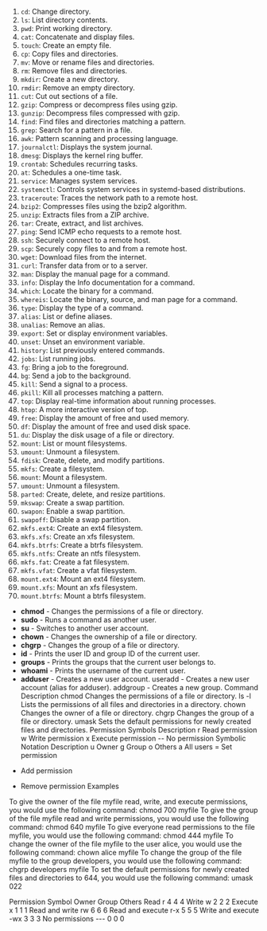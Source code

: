 1. `cd`: Change directory.
2. `ls`: List directory contents.
3. `pwd`: Print working directory.
4. `cat`: Concatenate and display files.
5. `touch`: Create an empty file.
6. `cp`: Copy files and directories.
7. `mv`: Move or rename files and directories.
8. `rm`: Remove files and directories.
9. `mkdir`: Create a new directory.
10. `rmdir`: Remove an empty directory.
11. `cut`: Cut out sections of a file.
12. `gzip`: Compress or decompress files using gzip.
13. `gunzip`: Decompress files compressed with gzip.
14. `find`: Find files and directories matching a pattern.
15. `grep`: Search for a pattern in a file.
16. `awk`: Pattern scanning and processing language.
17. `journalctl`: Displays the system journal.
18. `dmesg`: Displays the kernel ring buffer.
19. `crontab`: Schedules recurring tasks.
20. `at`: Schedules a one-time task.
21. `service`: Manages system services.
22. `systemctl`: Controls system services in systemd-based distributions.
23. `traceroute`: Traces the network path to a remote host.
24. `bzip2`: Compresses files using the bzip2 algorithm.
25. `unzip`: Extracts files from a ZIP archive.
26. `tar`: Create, extract, and list archives.
27. `ping`: Send ICMP echo requests to a remote host.
28. `ssh`: Securely connect to a remote host.
29. `scp`: Securely copy files to and from a remote host.
30. `wget`: Download files from the internet.
31. `curl`: Transfer data from or to a server.
32. `man`: Display the manual page for a command.
33. `info`: Display the Info documentation for a command.
34. `which`: Locate the binary for a command.
35. `whereis`: Locate the binary, source, and man page for a command.
36. `type`: Display the type of a command.
37. `alias`: List or define aliases.
38. `unalias`: Remove an alias.
39. `export`: Set or display environment variables.
40. `unset`: Unset an environment variable.
41. `history`: List previously entered commands.
42. `jobs`: List running jobs.
43. `fg`: Bring a job to the foreground.
44. `bg`: Send a job to the background.
45. `kill`: Send a signal to a process.
46. `pkill`: Kill all processes matching a pattern.
47. `top`: Display real-time information about running processes.
48. `htop`: A more interactive version of top.
49. `free`: Display the amount of free and used memory.
50. `df`: Display the amount of free and used disk space.
51. `du`: Display the disk usage of a file or directory.
52. `mount`: List or mount filesystems.
53. `umount`: Unmount a filesystem.
54. `fdisk`: Create, delete, and modify partitions.
55. `mkfs`: Create a filesystem.
56. `mount`: Mount a filesystem.
57. `umount`: Unmount a filesystem.
58. `parted`: Create, delete, and resize partitions.
59. `mkswap`: Create a swap partition.
60. `swapon`: Enable a swap partition.
61. `swapoff`: Disable a swap partition.
62. `mkfs.ext4`: Create an ext4 filesystem.
63. `mkfs.xfs`: Create an xfs filesystem.
64. `mkfs.btrfs`: Create a btrfs filesystem.
65. `mkfs.ntfs`: Create an ntfs filesystem.
66. `mkfs.fat`: Create a fat filesystem.
67. `mkfs.vfat`: Create a vfat filesystem.
68. `mount.ext4`: Mount an ext4 filesystem.
69. `mount.xfs`: Mount an xfs filesystem.
70. `mount.btrfs`: Mount a btrfs filesystem.
* **chmod** - Changes the permissions of a file or directory.
* **sudo** - Runs a command as another user.
* **su** - Switches to another user account.
* **chown** - Changes the ownership of a file or directory.
* **chgrp** - Changes the group of a file or directory.
* **id** - Prints the user ID and group ID of the current user.
* **groups** - Prints the groups that the current user belongs to.
* **whoami** - Prints the username of the current user.
* **adduser** - Creates a new user account.
useradd - Creates a new user account (alias for adduser).
addgroup - Creates a new group.
Command	Description
chmod	Changes the permissions of a file or directory.
ls -l	Lists the permissions of all files and directories in a directory.
chown	Changes the owner of a file or directory.
chgrp	Changes the group of a file or directory.
umask	Sets the default permissions for newly created files and directories.
Permission Symbols	Description
r	Read permission
w	Write permission
x	Execute permission
--	No permission
Symbolic Notation	Description
u	Owner
g	Group
o	Others
a	All users
=	Set permission
+	Add permission
-	Remove permission
Examples

To give the owner of the file myfile read, write, and execute permissions, you would use the following command:
chmod 700 myfile
To give the group of the file myfile read and write permissions, you would use the following command:
chmod 640 myfile
To give everyone read permissions to the file myfile, you would use the following command:
chmod 444 myfile
To change the owner of the file myfile to the user alice, you would use the following command:
chown alice myfile
To change the group of the file myfile to the group developers, you would use the following command:
chgrp developers myfile
To set the default permissions for newly created files and directories to 644, you would use the following command:
umask 022

Permission	 Symbol	Owner	Group	Others
Read	r	4	4	4
Write	w	2	2	2
Execute	x	1	1	1
Read and write	rw	6	6	6
Read and execute	r-x	5	5	5
Write and execute	-wx	3	3	3
No permissions	---	0	0	0

